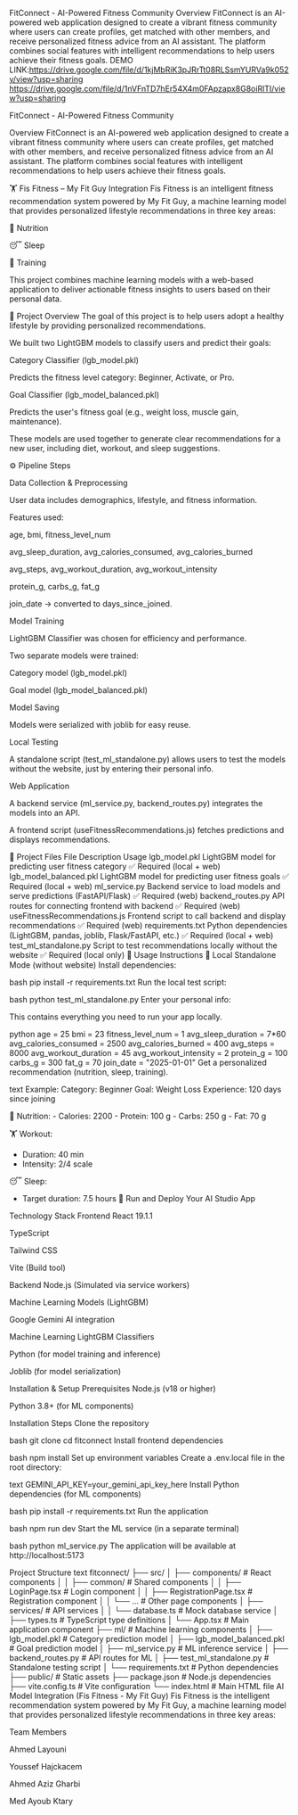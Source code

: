 FitConnect - AI-Powered Fitness Community
Overview
FitConnect is an AI-powered web application designed to create a vibrant fitness community where users can create profiles, get matched with other members, and receive personalized fitness advice from an AI assistant. The platform combines social features with intelligent recommendations to help users achieve their fitness goals.
DEMO LINK:https://drive.google.com/file/d/1kjMbRiK3pJRrTt08RLSsmYURVa9k052v/view?usp=sharing
https://drive.google.com/file/d/1nVFnTD7hEr54X4m0FApzapx8G8oiRlTI/view?usp=sharing

FitConnect - AI-Powered Fitness Community

Overview
FitConnect is an AI-powered web application designed to create a vibrant fitness community where users can create profiles, get matched with other members, and receive personalized fitness advice from an AI assistant. The platform combines social features with intelligent recommendations to help users achieve their fitness goals.

🏋️ Fis Fitness – My Fit Guy Integration
Fis Fitness is an intelligent fitness recommendation system powered by My Fit Guy, a machine learning model that provides personalized lifestyle recommendations in three key areas:

🥗 Nutrition

😴 Sleep

🏃 Training

This project combines machine learning models with a web-based application to deliver actionable fitness insights to users based on their personal data.

📌 Project Overview
The goal of this project is to help users adopt a healthy lifestyle by providing personalized recommendations.

We built two LightGBM models to classify users and predict their goals:

Category Classifier (lgb_model.pkl)

Predicts the fitness level category: Beginner, Activate, or Pro.

Goal Classifier (lgb_model_balanced.pkl)

Predicts the user's fitness goal (e.g., weight loss, muscle gain, maintenance).

These models are used together to generate clear recommendations for a new user, including diet, workout, and sleep suggestions.

⚙️ Pipeline Steps

Data Collection & Preprocessing

User data includes demographics, lifestyle, and fitness information.

Features used:

age, bmi, fitness_level_num

avg_sleep_duration, avg_calories_consumed, avg_calories_burned

avg_steps, avg_workout_duration, avg_workout_intensity

protein_g, carbs_g, fat_g

join_date → converted to days_since_joined.

Model Training

LightGBM Classifier was chosen for efficiency and performance.

Two separate models were trained:

Category model (lgb_model.pkl)

Goal model (lgb_model_balanced.pkl)

Model Saving

Models were serialized with joblib for easy reuse.

Local Testing

A standalone script (test_ml_standalone.py) allows users to test the models without the website, just by entering their personal info.

Web Application

A backend service (ml_service.py, backend_routes.py) integrates the models into an API.

A frontend script (useFitnessRecommendations.js) fetches predictions and displays recommendations.

📂 Project Files
File	Description	Usage
lgb_model.pkl	LightGBM model for predicting user fitness category	✅ Required (local + web)
lgb_model_balanced.pkl	LightGBM model for predicting user fitness goals	✅ Required (local + web)
ml_service.py	Backend service to load models and serve predictions (FastAPI/Flask)	✅ Required (web)
backend_routes.py	API routes for connecting frontend with backend	✅ Required (web)
useFitnessRecommendations.js	Frontend script to call backend and display recommendations	✅ Required (web)
requirements.txt	Python dependencies (LightGBM, pandas, joblib, Flask/FastAPI, etc.)	✅ Required (local + web)
test_ml_standalone.py	Script to test recommendations locally without the website	✅ Required (local only)
🚀 Usage Instructions
🔹 Local Standalone Mode (without website)
Install dependencies:

bash
pip install -r requirements.txt
Run the local test script:

bash
python test_ml_standalone.py
Enter your personal info:

This contains everything you need to run your app locally.


python
age = 25
bmi = 23
fitness_level_num = 1
avg_sleep_duration = 7*60
avg_calories_consumed = 2500
avg_calories_burned = 400
avg_steps = 8000
avg_workout_duration = 45
avg_workout_intensity = 2
protein_g = 100
carbs_g = 300
fat_g = 70
join_date = "2025-01-01"
Get a personalized recommendation (nutrition, sleep, training).

text
Example:
  Category: Beginner
  Goal: Weight Loss
  Experience: 120 days since joining

 🥗 Nutrition:
    - Calories: 2200
    - Protein: 100 g
    - Carbs: 250 g
    - Fat: 70 g

🏋️ Workout:
   - Duration: 40 min
   - Intensity: 2/4 scale

😴 Sleep:
   - Target duration: 7.5 hours
🚀 Run and Deploy Your AI Studio App








Technology Stack
Frontend
React 19.1.1

TypeScript

Tailwind CSS

Vite (Build tool)

Backend
Node.js (Simulated via service workers)

Machine Learning Models (LightGBM)

Google Gemini AI integration

Machine Learning
LightGBM Classifiers

Python (for model training and inference)

Joblib (for model serialization)

Installation & Setup
Prerequisites
Node.js (v18 or higher)

Python 3.8+ (for ML components)


Installation Steps
Clone the repository

bash
git clone <repository-url>
cd fitconnect
Install frontend dependencies

bash
npm install
Set up environment variables
Create a .env.local file in the root directory:

text
GEMINI_API_KEY=your_gemini_api_key_here
Install Python dependencies (for ML components)

bash
pip install -r requirements.txt
Run the application

bash
npm run dev
Start the ML service (in a separate terminal)

bash
python ml_service.py
The application will be available at http://localhost:5173

Project Structure
text
fitconnect/
├── src/
│   ├── components/          # React components
│   │   ├── common/         # Shared components
│   │   ├── LoginPage.tsx   # Login component
│   │   ├── RegistrationPage.tsx # Registration component
│   │   └── ...            # Other page components
│   ├── services/           # API services
│   │   └── database.ts     # Mock database service
│   ├── types.ts           # TypeScript type definitions
│   └── App.tsx            # Main application component
├── ml/                    # Machine learning components
│   ├── lgb_model.pkl              # Category prediction model
│   ├── lgb_model_balanced.pkl     # Goal prediction model
│   ├── ml_service.py              # ML inference service
│   ├── backend_routes.py          # API routes for ML
│   ├── test_ml_standalone.py      # Standalone testing script
│   └── requirements.txt           # Python dependencies
├── public/                # Static assets
├── package.json           # Node.js dependencies
├── vite.config.ts         # Vite configuration
└── index.html            # Main HTML file
AI Model Integration (Fis Fitness - My Fit Guy)
Fis Fitness is the intelligent recommendation system powered by My Fit Guy, a machine learning model that provides personalized lifestyle recommendations in three key areas:

Team Members

Ahmed Layouni

Youssef Hajckacem

Ahmed Aziz Gharbi

Med Ayoub Ktary
